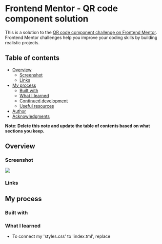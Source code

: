 # Frontend Mentor - QR code component solution

This is a solution to the [QR code component challenge on Frontend Mentor](https://www.frontendmentor.io/challenges/qr-code-component-iux_sIO_H). Frontend Mentor challenges help you improve your coding skills by building realistic projects. 

## Table of contents

- [Overview](#overview)
  - [Screenshot](#screenshot)
  - [Links](#links)
- [My process](#my-process)
  - [Built with](#built-with)
  - [What I learned](#what-i-learned)
  - [Continued development](#continued-development)
  - [Useful resources](#useful-resources)
- [Author](#author)
- [Acknowledgments](#acknowledgments)

**Note: Delete this note and update the table of contents based on what sections you keep.**

## Overview

### Screenshot

![](./screenshot.jpg)


### Links



## My process

### Built with



### What I learned
- To connect my 'styles.css' to 'index.tml', replace <style> tag with this <link> tag within the <head> element
<link rel="stylesheet" type="text/css" href="styles.css">

- To import Google fonts, write '@import' url('https://fonts.googleapis.com/....)' at top of css file

3. Setting width to 100% means  that the element will take up 100% of the width of its containing element. This allows the element to expand or contract based on the size of its container.
Example: 
.card img {
    width: 100%;
}
### Continued development



### Useful resources



## Author



## Acknowledgments


